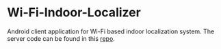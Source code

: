 # Wi-Fi-Indoor-Localizer

Android client application for Wi-Fi based indoor localization system. The server code can be found in this [repo](https://github.com/sshahidi/pilot-server).
